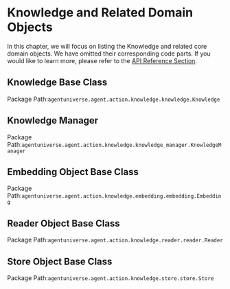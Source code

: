 # Knowledge and Related Domain Objects
In this chapter, we will focus on listing the Knowledge and related core domain objects. We have omitted their corresponding code parts. If you would like to learn more, please refer to the [API Reference Section](4_1_API_Reference.md).

## Knowledge Base Class
Package Path:`agentuniverse.agent.action.knowledge.knowledge.Knowledge`

## Knowledge Manager
Package Path:`agentuniverse.agent.action.knowledge.knowledge_manager.KnowledgeManager`

## Embedding Object Base Class
Package Path:`agentuniverse.agent.action.knowledge.embedding.embedding.Embedding`

## Reader Object Base Class
Package Path:`agentuniverse.agent.action.knowledge.reader.reader.Reader`

## Store Object Base Class
Package Path:`agentuniverse.agent.action.knowledge.store.store.Store`